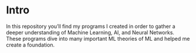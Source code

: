 # Intro
In this repository you’ll find my programs I created in order to gather a deeper understanding of Machine Learning, AI, and Neural Networks.  These programs dive into many important ML theories of ML and helped me create a foundation.
